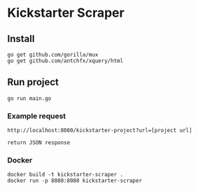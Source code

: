 # Kickstarter Scraper

## Install

```
go get github.com/gorilla/mux
go get github.com/antchfx/xquery/html
```

## Run project

`go run main.go`


### Example request

```
http://localhost:8080/kickstarter-project?url=[project url]

return JSON response
```


### Docker

```
docker build -t kickstarter-scraper .
docker run -p 8080:8080 kickstarter-scraper
```
